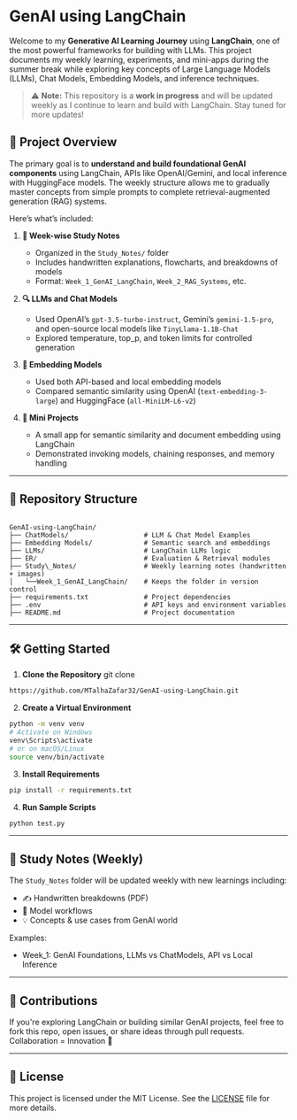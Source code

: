 # GenAI using LangChain

Welcome to my **Generative AI Learning Journey** using **LangChain**, one of the most powerful frameworks for building with LLMs. This project documents my weekly learning, experiments, and mini-apps during the summer break while exploring key concepts of Large Language Models (LLMs), Chat Models, Embedding Models, and inference techniques.

> ⚠️ **Note:** This repository is a **work in progress** and will be updated weekly as I continue to learn and build with LangChain. Stay tuned for more updates!

## 🧠 Project Overview

The primary goal is to **understand and build foundational GenAI components** using LangChain, APIs like OpenAI/Gemini, and local inference with HuggingFace models. The weekly structure allows me to gradually master concepts from simple prompts to complete retrieval-augmented generation (RAG) systems.

Here’s what’s included:

1. **📘 Week-wise Study Notes**
   - Organized in the `Study_Notes/` folder
   - Includes handwritten explanations, flowcharts, and breakdowns of models
   - Format: `Week_1_GenAI_LangChain`, `Week_2_RAG_Systems`, etc.

2. **🔍 LLMs and Chat Models**
   - Used OpenAI’s `gpt-3.5-turbo-instruct`, Gemini’s `gemini-1.5-pro`, and open-source local models like `TinyLlama-1.1B-Chat`
   - Explored temperature, top_p, and token limits for controlled generation

3. **🧮 Embedding Models**
   - Used both API-based and local embedding models
   - Compared semantic similarity using OpenAI (`text-embedding-3-large`) and HuggingFace (`all-MiniLM-L6-v2`)

4. **🔧 Mini Projects**
   - A small app for semantic similarity and document embedding using LangChain
   - Demonstrated invoking models, chaining responses, and memory handling

---

## 📁 Repository Structure

```

GenAI-using-LangChain/
├── ChatModels/                   # LLM & Chat Model Examples
├── Embedding Models/             # Semantic search and embeddings
├── LLMs/                         # LangChain LLMs logic
├── ER/                           # Evaluation & Retrieval modules
├── Study\_Notes/                 # Weekly learning notes (handwritten + images)
│   └──Week_1_GenAI_LangChain/    # Keeps the folder in version control
├── requirements.txt              # Project dependencies
├── .env                          # API keys and environment variables
├── README.md                     # Project documentation

````

---

## 🛠️ Getting Started

1. **Clone the Repository**
git clone
```bash
https://github.com/MTalhaZafar32/GenAI-using-LangChain.git
````

2. **Create a Virtual Environment**

```bash
python -m venv venv
# Activate on Windows
venv\Scripts\activate
# or on macOS/Linux
source venv/bin/activate
```

3. **Install Requirements**

```bash
pip install -r requirements.txt
```

4. **Run Sample Scripts**

```bash
python test.py
```

---

## 📝 Study Notes (Weekly)

The `Study_Notes` folder will be updated weekly with new learnings including:

* ✍️ Handwritten breakdowns (PDF)
* 🔁 Model workflows
* 💡 Concepts & use cases from GenAI world

Examples:

* Week\_1: GenAI Foundations, LLMs vs ChatModels, API vs Local Inference

---


## 🤝 Contributions

If you're exploring LangChain or building similar GenAI projects, feel free to fork this repo, open issues, or share ideas through pull requests. Collaboration = Innovation 🤝

---

## 📄 License

This project is licensed under the MIT License.
See the [LICENSE](LICENSE) file for more details.
